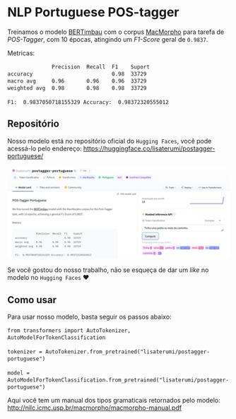 # NLP Portuguese POS-tagger

Treinamos o modelo [BERTimbau](https://github.com/neuralmind-ai/portuguese-bert/) com o corpus [MacMorpho](http://nilc.icmc.usp.br/macmorpho/) para tarefa de *POS-Tagger*, com 10 épocas, atingindo um *F1-Score* geral de `0.9837`.

Metricas:

```
              Precision  Recall  F1    Suport
accuracy                         0.98  33729
macro avg     0.96       0.96    0.96  33729
weighted avg  0.98       0.98    0.98  33729

F1:  0.9837050718155329 Accuracy:  0.98372320555012
```

## Repositório

Nosso modelo está no repositório oficial do `Hugging Faces`, você pode acessá-lo pelo endereço: https://huggingface.co/lisaterumi/postagger-portuguese/

<img src="postagger_elisa.png">

Se você gostou do nosso trabalho, não se esqueça de dar um *like* no modelo no `Hugging Faces` ❤️

## Como usar

Para usar nosso modelo, basta seguir os passos abaixo:

```
from transformers import AutoTokenizer, AutoModelForTokenClassification

tokenizer = AutoTokenizer.from_pretrained("lisaterumi/postagger-portuguese")

model = AutoModelForTokenClassification.from_pretrained("lisaterumi/postagger-portuguese")

```

Aqui você tem um manual dos tipos gramaticais retornados pelo modelo: http://nilc.icmc.usp.br/macmorpho/macmorpho-manual.pdf
